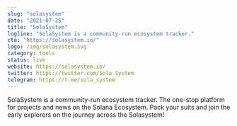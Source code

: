 ```yaml
---
slug: "solasystem"
date: "2021-07-25"
title: "SolaSystem"
logline: "SolaSystem is a community-run ecosystem tracker."
cta: "https://solasystem.io/"
logo: /img/solasystem.svg
category: tools
status: live
website: https://solasystem.io/		
twitter: https://twitter.com/Sola_System
telegram: https://t.me/sola_system
---
```


SolaSystem is a community-run ecosystem tracker. The one-stop platform for projects and news on the Solana Ecosystem. Pack your suits and join the early explorers on the journey across the Solasystem!
